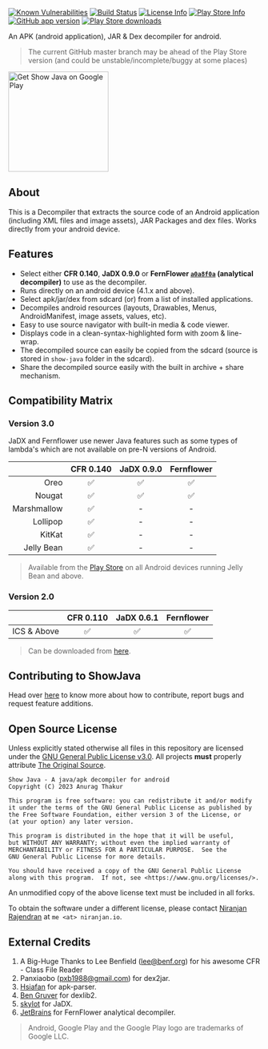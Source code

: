 [![Known Vulnerabilities](https://snyk.io/test/github/niranjan94/show-java/badge.svg?style=flat-square)](https://snyk.io/test/github/niranjan94/show-java)
  [![Build Status](https://img.shields.io/travis/com/niranjan94/show-java/development.svg?style=flat-square)](https://travis-ci.com/niranjan94/show-java) [![License Info](https://img.shields.io/badge/license-GNU_GPLv3-blue.svg?style=flat-square)](https://github.com/niranjan94/show-java) [![Play Store Info](https://img.shields.io/badge/Play_Store-v3.0.5-36B0C1.svg?style=flat-square)](https://play.google.com/store/apps/details?id=com.thesourceofcode.jadec) [![GitHub app version](https://img.shields.io/badge/GitHub-v3.0.6-yellow.svg?style=flat-square)](https://github.com/niranjan94/show-java) [![Play Store downloads](https://img.shields.io/badge/downloads-435k%20total-E04253.svg?style=flat-square)](https://play.google.com/store/apps/details?id=com.thesourceofcode.jadec)


An APK (android application), JAR & Dex decompiler for android.

> The current GitHub master branch may be ahead of the Play Store version (and could be unstable/incomplete/buggy at some places)

[<img src="https://play.google.com/intl/en_us/badges/images/apps/en-play-badge-border.png" width="200" alt="Get Show Java on Google Play" />](https://play.google.com/store/apps/details?id=com.thesourceofcode.jadec "Get Show Java on Google Play")
## About
This is a Decompiler that extracts the source code of an Android application (including XML files and image assets), JAR Packages and dex files. Works directly from your android device.

## Features

- Select either **CFR 0.140**, **JaDX 0.9.0** or **FernFlower [`a0a8f0a`](https://github.com/fesh0r/fernflower/tree/a0a8f0a8dd777a7010958474acbca857071ee941) (analytical decompiler)** to use as the decompiler.
- Runs directly on an android device (4.1.x and above).
- Select apk/jar/dex from sdcard (or) from a list of installed applications.
- Decompiles android resources (layouts, Drawables, Menus, AndroidManifest, image assets, values, etc).
- Easy to use source navigator with built-in media & code viewer.
- Displays code in a clean-syntax-highlighted form with zoom & line-wrap.
- The decompiled source can easily be copied from the sdcard (source is stored in `show-java` folder in the sdcard).
- Share the decompiled source easily with the built in archive + share mechanism.

## Compatibility Matrix

### Version 3.0

JaDX and Fernflower use newer Java features such as some types of lambda's which are not available on pre-N versions of Android. 

|             | CFR 0.140          | JaDX 0.9.0         | Fernflower         |
|------------:|:------------------:|:------------------:|:------------------:|
| Oreo        | :white_check_mark: | :white_check_mark: | :white_check_mark: |
| Nougat      | :white_check_mark: | :white_check_mark: | :white_check_mark: |
| Marshmallow | :white_check_mark: |        -           |         -          |
| Lollipop    | :white_check_mark: |        -           |         -          |
| KitKat      | :white_check_mark: |        -           |         -          |
| Jelly Bean  | :white_check_mark: |        -           |         -          |

> Available from the [Play Store](https://play.google.com/store/apps/details?id=com.njlabs.showjava) on all Android devices running Jelly Bean and above.

### Version 2.0

|             | CFR 0.110          | JaDX 0.6.1         | Fernflower         |
|------------:|:------------------:|:------------------:|:------------------:|
| ICS & Above | :white_check_mark: | :white_check_mark: | :white_check_mark: |

> Can be downloaded from [here](https://github.com/niranjan94/show-java/releases/tag/v2.1.0).

## Contributing to ShowJava

Head over [here](https://github.com/niranjan94/show-java/blob/master/CONTRIBUTING.md) to know more about how to contribute, report bugs and request feature additions.

## Open Source License

Unless explicitly stated otherwise all files in this repository are licensed under the [GNU General Public License v3.0](https://www.gnu.org/licenses/gpl-3.0-standalone.html). All projects **must** properly attribute [The Original Source](https://github.com/niranjan94/show-java). 
    
    Show Java - A java/apk decompiler for android
    Copyright (C) 2023 Anurag Thakur

    This program is free software: you can redistribute it and/or modify
    it under the terms of the GNU General Public License as published by
    the Free Software Foundation, either version 3 of the License, or
    (at your option) any later version.

    This program is distributed in the hope that it will be useful,
    but WITHOUT ANY WARRANTY; without even the implied warranty of
    MERCHANTABILITY or FITNESS FOR A PARTICULAR PURPOSE.  See the
    GNU General Public License for more details.

    You should have received a copy of the GNU General Public License
    along with this program.  If not, see <https://www.gnu.org/licenses/>.

An unmodified copy of the above license text must be included in all forks.

To obtain the software under a different license, please contact [Niranjan Rajendran](https://niranjan.io) at `me <at> niranjan.io`.

## External Credits

1. A Big-Huge Thanks to Lee Benfield ([lee@benf.org](mailto:lee@benf.org)) for his awesome CFR - Class File Reader
2. Panxiaobo ([pxb1988@gmail.com](mailto:pxb1988@gmail.com)) for dex2jar.
3. [Hsiafan](https://github.com/hsiafan/apk-parser) for apk-parser.
4. [Ben Gruver](https://github.com/JesusFreke/) for dexlib2.
5. [skylot](https://github.com/skylot/jadx) for JaDX.
6. [JetBrains](https://github.com/JetBrains) for FernFlower analytical decompiler.

> Android, Google Play and the Google Play logo are trademarks of Google LLC.
